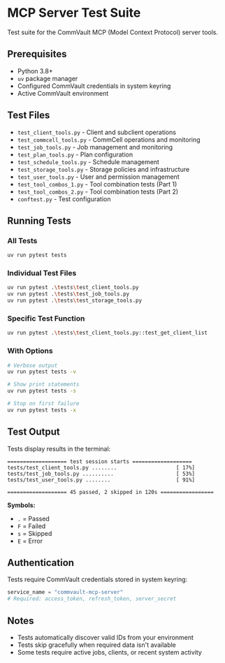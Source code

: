 # MCP Server Test Suite

Test suite for the CommVault MCP (Model Context Protocol) server tools.

## Prerequisites

- Python 3.8+
- `uv` package manager
- Configured CommVault credentials in system keyring
- Active CommVault environment

## Test Files

- `test_client_tools.py` - Client and subclient operations
- `test_commcell_tools.py` - CommCell operations and monitoring
- `test_job_tools.py` - Job management and monitoring
- `test_plan_tools.py` - Plan configuration
- `test_schedule_tools.py` - Schedule management
- `test_storage_tools.py` - Storage policies and infrastructure
- `test_user_tools.py` - User and permission management
- `test_tool_combos_1.py` - Tool combination tests (Part 1)
- `test_tool_combos_2.py` - Tool combination tests (Part 2)
- `conftest.py` - Test configuration

## Running Tests

### All Tests
```bash
uv run pytest tests
```

### Individual Test Files
```bash
uv run pytest .\tests\test_client_tools.py
uv run pytest .\tests\test_job_tools.py
uv run pytest .\tests\test_storage_tools.py
```

### Specific Test Function
```bash
uv run pytest .\tests\test_client_tools.py::test_get_client_list
```

### With Options
```bash
# Verbose output
uv run pytest tests -v

# Show print statements
uv run pytest tests -s

# Stop on first failure
uv run pytest tests -x
```

## Test Output

Tests display results in the terminal:

```
=================== test session starts ===================
tests/test_client_tools.py ........                   [ 17%]
tests/test_job_tools.py ..........                    [ 53%]
tests/test_user_tools.py ........                     [ 91%]

=================== 45 passed, 2 skipped in 120s =================
```

**Symbols:**
- `.` = Passed
- `F` = Failed
- `s` = Skipped
- `E` = Error

## Authentication

Tests require CommVault credentials stored in system keyring:
```python
service_name = "commvault-mcp-server"
# Required: access_token, refresh_token, server_secret
```

## Notes

- Tests automatically discover valid IDs from your environment
- Tests skip gracefully when required data isn't available
- Some tests require active jobs, clients, or recent system activity